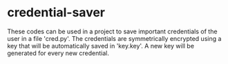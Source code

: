 # credential-saver
These codes can be used in a project to save important credentials of the user in a file 'cred.py'. The credentials are symmetrically encrypted using a key that will be automatically saved in 'key.key'. A new key will be generated for every new credential.
